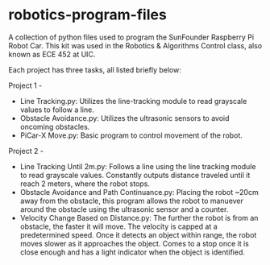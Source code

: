 # robotics-program-files
A collection of python files used to program the SunFounder Raspberry Pi Robot Car. This kit was used in the Robotics &amp; Algorithms Control class, also known as ECE 452 at UIC.

Each project has three tasks, all listed briefly below:

Project 1 -

- Line Tracking.py: Utilizes the line-tracking module to read grayscale values to follow a line.
- Obstacle Avoidance.py: Utilizes the ultrasonic sensors to avoid oncoming obstacles.
- PiCar-X Move.py: Basic program to control movement of the robot.

Project 2 -

- Line Tracking Until 2m.py: Follows a line using the line tracking module to read grayscale values. Constantly outputs distance traveled until it reach 2 meters, where the robot stops.
- Obstacle Avoidance and Path Continuance.py: Placing the robot ~20cm away from the obstacle, this program allows the robot to manuever around the obstacle using the ultrasonic sensor and a counter.
- Velocity Change Based on Distance.py: The further the robot is from an obstacle, the faster it will move. The velocity is capped at a predetermined speed. Once it detects an object within range, the robot moves slower as it approaches the object. Comes to a stop once it is close enough and has a light indicator when the object is identified. 
